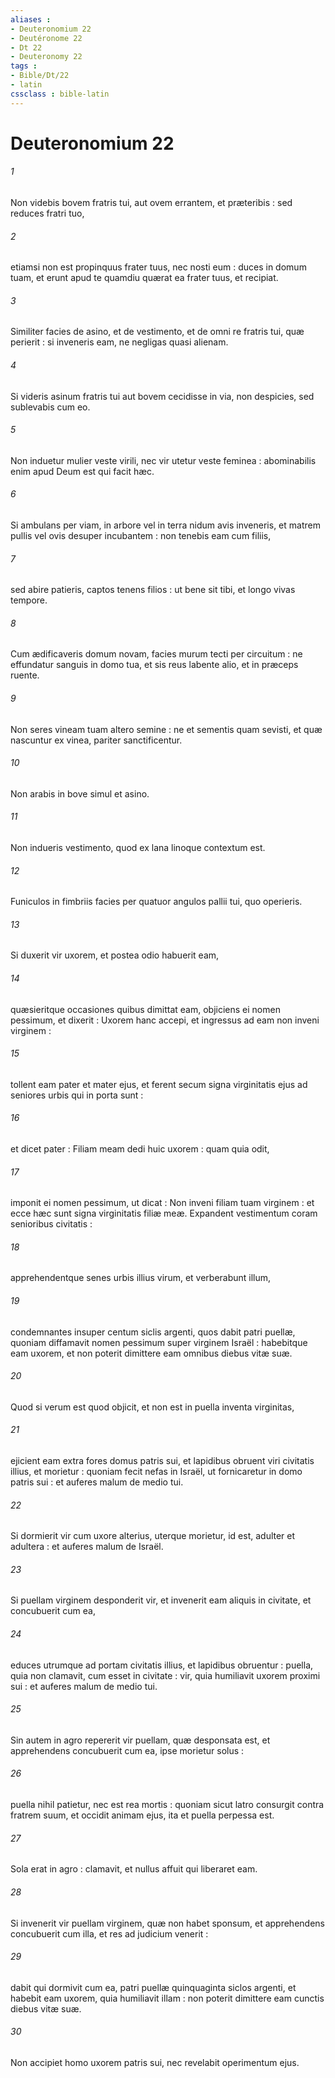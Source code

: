 ```yaml
---
aliases : 
- Deuteronomium 22
- Deutéronome 22
- Dt 22
- Deuteronomy 22
tags : 
- Bible/Dt/22
- latin
cssclass : bible-latin
---
```


# Deuteronomium 22

###### 1
Non videbis bovem fratris tui, aut ovem errantem, et præteribis : sed reduces fratri tuo,
###### 2
etiamsi non est propinquus frater tuus, nec nosti eum : duces in domum tuam, et erunt apud te quamdiu quærat ea frater tuus, et recipiat.
###### 3
Similiter facies de asino, et de vestimento, et de omni re fratris tui, quæ perierit : si inveneris eam, ne negligas quasi alienam.
###### 4
Si videris asinum fratris tui aut bovem cecidisse in via, non despicies, sed sublevabis cum eo.
###### 5
Non induetur mulier veste virili, nec vir utetur veste feminea : abominabilis enim apud Deum est qui facit hæc.
###### 6
Si ambulans per viam, in arbore vel in terra nidum avis inveneris, et matrem pullis vel ovis desuper incubantem : non tenebis eam cum filiis,
###### 7
sed abire patieris, captos tenens filios : ut bene sit tibi, et longo vivas tempore.
###### 8
Cum ædificaveris domum novam, facies murum tecti per circuitum : ne effundatur sanguis in domo tua, et sis reus labente alio, et in præceps ruente.
###### 9
Non seres vineam tuam altero semine : ne et sementis quam sevisti, et quæ nascuntur ex vinea, pariter sanctificentur.
###### 10
Non arabis in bove simul et asino.
###### 11
Non indueris vestimento, quod ex lana linoque contextum est.
###### 12
Funiculos in fimbriis facies per quatuor angulos pallii tui, quo operieris.
###### 13
Si duxerit vir uxorem, et postea odio habuerit eam,
###### 14
quæsieritque occasiones quibus dimittat eam, objiciens ei nomen pessimum, et dixerit : Uxorem hanc accepi, et ingressus ad eam non inveni virginem :
###### 15
tollent eam pater et mater ejus, et ferent secum signa virginitatis ejus ad seniores urbis qui in porta sunt :
###### 16
et dicet pater : Filiam meam dedi huic uxorem : quam quia odit,
###### 17
imponit ei nomen pessimum, ut dicat : Non inveni filiam tuam virginem : et ecce hæc sunt signa virginitatis filiæ meæ. Expandent vestimentum coram senioribus civitatis :
###### 18
apprehendentque senes urbis illius virum, et verberabunt illum,
###### 19
condemnantes insuper centum siclis argenti, quos dabit patri puellæ, quoniam diffamavit nomen pessimum super virginem Israël : habebitque eam uxorem, et non poterit dimittere eam omnibus diebus vitæ suæ.
###### 20
Quod si verum est quod objicit, et non est in puella inventa virginitas,
###### 21
ejicient eam extra fores domus patris sui, et lapidibus obruent viri civitatis illius, et morietur : quoniam fecit nefas in Israël, ut fornicaretur in domo patris sui : et auferes malum de medio tui.
###### 22
Si dormierit vir cum uxore alterius, uterque morietur, id est, adulter et adultera : et auferes malum de Israël.
###### 23
Si puellam virginem desponderit vir, et invenerit eam aliquis in civitate, et concubuerit cum ea,
###### 24
educes utrumque ad portam civitatis illius, et lapidibus obruentur : puella, quia non clamavit, cum esset in civitate : vir, quia humiliavit uxorem proximi sui : et auferes malum de medio tui.
###### 25
Sin autem in agro repererit vir puellam, quæ desponsata est, et apprehendens concubuerit cum ea, ipse morietur solus :
###### 26
puella nihil patietur, nec est rea mortis : quoniam sicut latro consurgit contra fratrem suum, et occidit animam ejus, ita et puella perpessa est.
###### 27
Sola erat in agro : clamavit, et nullus affuit qui liberaret eam.
###### 28
Si invenerit vir puellam virginem, quæ non habet sponsum, et apprehendens concubuerit cum illa, et res ad judicium venerit :
###### 29
dabit qui dormivit cum ea, patri puellæ quinquaginta siclos argenti, et habebit eam uxorem, quia humiliavit illam : non poterit dimittere eam cunctis diebus vitæ suæ.
###### 30
Non accipiet homo uxorem patris sui, nec revelabit operimentum ejus.
